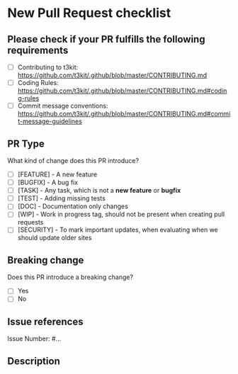 # New Pull Request checklist

## Please check if your PR fulfills the following requirements

- [ ] Contributing to t3kit: <https://github.com/t3kit/.github/blob/master/CONTRIBUTING.md>
- [ ] Coding Rules: <https://github.com/t3kit/.github/blob/master/CONTRIBUTING.md#coding-rules>
- [ ] Commit message conventions: <https://github.com/t3kit/.github/blob/master/CONTRIBUTING.md#commit-message-guidelines>

## PR Type

What kind of change does this PR introduce?

<!-- Please check the one that applies to this PR using "x" inside brackets -->

- [ ] [FEATURE] - A new feature
- [ ] [BUGFIX] - A bug fix
- [ ] [TASK] - Any task, which is not a **new feature** or **bugfix**
- [ ] [TEST] - Adding missing tests
- [ ] [DOC] - Documentation only changes
- [ ] [WIP] - Work in progress tag, should not be present when creating pull requests
- [ ] [SECURITY] - To mark important updates, when evaluating when we should update older sites

## Breaking change

Does this PR introduce a breaking change?

<!-- Please check the one that applies to this PR using "x" inside brackets -->

- [ ] Yes
- [ ] No

<!-- If this PR contains a breaking change, please add a [!!!] label at the beginning of the commit message. -->
<!-- If this PR contains a breaking change, please describe the impact and migration path for existing applications below. -->

## Issue references

Issue Number: #...

## Description
<!-- Please add a context and reasoning around your changes, to help us merge quickly. -->
